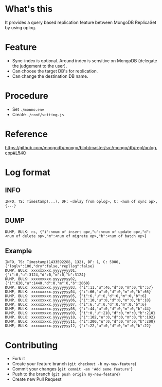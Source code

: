 # What's this
It provides a query based replication feature between MongoDB ReplicaSet by using oplog.

# Feature
- Sync-index is optional. Around index is sensitive on MongoDB (delegate the judgement to the user).
- Can choose the target DB's for replication.
- Can change the destination DB name.

# Procedure
- Set `./monmo.env`
- Create `./conf/setting.js`

# Reference
https://github.com/mongodb/mongo/blob/master/src/mongo/db/repl/oplog.cpp#L540

# Log format
## INFO
`INFO, TS: Timestamp(...), DF: <delay from oplog>, C: <num of sync op>, {...}`

## DUMP
`DUMP, BULK: ns, {"i":<num of insert op>,"u":<num of update op>,"d":<num of delete op>,"m":<num of migrate op>,"b":<num of batch op>}`

## Example
```
INFO, TS: Timestamp(1433592288, 132), DF: 1, C: 5000, {"loglv":100,"dry":false,"repllog":false}
DUMP, BULK: xxxxxxxxx.yyyyyyyy01, {"i":0,"u":3124,"d":0,"m":0,"b":3124}
DUMP, BULK: xxxxxxxxx.yyyyyyyy02, {"i":620,"u":1440,"d":0,"m":0,"b":2060}
DUMP, BULK: xxxxxxxxx.yyyyyyyy03, {"i":11,"u":46,"d":0,"m":0,"b":57}
DUMP, BULK: xxxxxxxxx.yyyyyyyy04, {"i":66,"u":0,"d":0,"m":0,"b":66}
DUMP, BULK: xxxxxxxxx.yyyyyyyy05, {"i":6,"u":0,"d":0,"m":0,"b":6}
DUMP, BULK: xxxxxxxxx.yyyyyyyy06, {"i":10,"u":0,"d":0,"m":0,"b":10}
DUMP, BULK: xxxxxxxxx.yyyyyyyy07, {"i":6,"u":0,"d":0,"m":0,"b":6}
DUMP, BULK: xxxxxxxxx.yyyyyyyy08, {"i":44,"u":0,"d":0,"m":0,"b":44}
DUMP, BULK: xxxxxxxxx.yyyyyyyy09, {"i":0,"u":210,"d":0,"m":0,"b":210}
DUMP, BULK: xxxxxxxxx.yyyyyyyy10, {"i":102,"u":0,"d":0,"m":0,"b":102}
DUMP, BULK: xxxxxxxxx.yyyyyyyy11, {"i":200,"u":0,"d":0,"m":0,"b":200}
DUMP, BULK: xxxxxxxxx.yyyyyyyy12, {"i":22,"u":0,"d":0,"m":0,"b":22}
```

# Contributing

- Fork it
- Create your feature branch (`git checkout -b my-new-feature`)
- Commit your changes (`git commit -am 'Add some feature'`)
- Push to the branch (`git push origin my-new-feature`)
- Create new Pull Request
